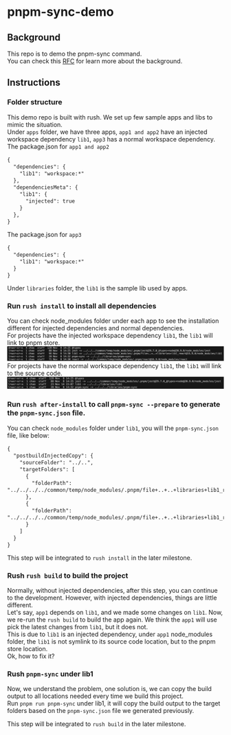 # pnpm-sync-demo

## Background

This repo is to demo the pnpm-sync command.<br>
You can check this [RFC](https://github.com/microsoft/rushstack/blob/octogonz/rfc-4320-rush-subspaces/common/docs/rfcs/rfc-4230-rush-subspaces.md) for learn more about the background.

## Instructions

### Folder structure

This demo repo is built with rush. We set up few sample apps and libs to mimic the situation.<br>
Under `apps` folder, we have three apps, `app1 and app2` have an injected workspace dependency `lib1`, `app3` has a normal workspace dependency.<br>
The package.json for `app1 and app2`

```
{
  "dependencies": {
    "lib1": "workspace:*"
  },
  "dependenciesMeta": {
    "lib1": {
      "injected": true
    }
  },
}
```

The package.json for `app3`

```
{
  "dependencies": {
    "lib1": "workspace:*"
  }
}
```

Under `libraries` folder, the `lib1` is the sample lib used by apps.

### Run `rush install` to install all dependencies

You can check node_modules folder under each app to see the installation different for injected dependencies and normal dependencies.<br>
For projects have the injected workspace dependency `lib1`, the `lib1` will link to pnpm store.
![Alt text](image-1.png)
For projects have the normal workspace dependency `lib1`, the `lib1` will link to the source code.
![Alt text](image-2.png)

### Run `rush after-install` to call `pnpm-sync --prepare` to generate the `pnpm-sync.json` file.

You can check `node_modules` folder under `lib1`, you will the `pnpm-sync.json` file, like below:

```
{
  "postbuildInjectedCopy": {
    "sourceFolder": "../..",
    "targetFolders": [
      {
        "folderPath": "../../../../common/temp/node_modules/.pnpm/file+..+..+libraries+lib1_react@16.0.0/node_modules/lib1"
      },
      {
        "folderPath": "../../../../common/temp/node_modules/.pnpm/file+..+..+libraries+lib1_react@16.9.0/node_modules/lib1"
      }
    ]
  }
}
```

This step will be integrated to `rush install` in the later milestone.

### Rush `rush build` to build the project

Normally, without injected dependencies, after this step, you can continue to the development. However, with injected dependencies, things are little different.<br>
Let's say, `app1` depends on `lib1`, and we made some changes on `lib1`. Now, we re-run the `rush build` to build the app again. We think the `app1` will use pick the latest changes from `lib1`, but it does not. <br>
This is due to `lib1` is an injected dependency, under `app1` node_modules folder, the `lib1` is not symlink to its source code location, but to the pnpm store location.<br>
Ok, how to fix it?

### Rush `pnpm-sync` under lib1

Now, we understand the problem, one solution is, we can copy the build output to all locations needed every time we build this project.<br>
Run `pnpm run pnpm-sync` under lib1, it will copy the build output to the target folders based on the `pnpm-sync.json` file we generated previously.

This step will be integrated to `rush build` in the later milestone.
